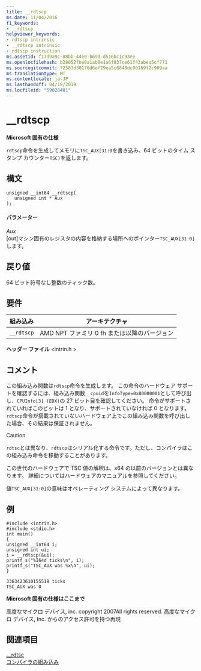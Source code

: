 ```yaml
---
title: __rdtscp
ms.date: 11/04/2016
f1_keywords:
- __rdtscp
helpviewer_keywords:
- rdtscp intrinsic
- __rdtscp intrinsic
- rdtscp instruction
ms.assetid: f17d9a9c-88bb-44e0-b69d-d516bc1c93ee
ms.openlocfilehash: b28052fbe0a1ab0e1a6f037ce61f43abea5cf771
ms.sourcegitcommit: 72583d30170d6ef29ea5c6848dc00169f2c909aa
ms.translationtype: MT
ms.contentlocale: ja-JP
ms.lasthandoff: 04/18/2019
ms.locfileid: "59028481"
---
```

# <a name="rdtscp"></a>__rdtscp

**Microsoft 固有の仕様**

`rdtscp`命令を生成してメモリに`TSC_AUX[31:0`を書き込み、64 ビットのタイム スタンプ カウンター`TSC)`を返します。

## <a name="syntax"></a>構文

```
unsigned __int64 __rdtscp(
   unsigned int * Aux
);
```

#### <a name="parameters"></a>パラメーター

*Aux*<br/>
[out]マシン固有のレジスタの内容を格納する場所へのポインター`TSC_AUX[31:0]`します。

## <a name="return-value"></a>戻り値

64 ビット符号なし整数のティック数。

## <a name="requirements"></a>要件

|組み込み|アーキテクチャ|
|---------------|------------------|
|`__rdtscp`|AMD NPT ファミリ 0 fh または以降のバージョン|

**ヘッダー ファイル** \<intrin.h >

## <a name="remarks"></a>コメント

この組み込み関数は`rdtscp`命令を生成します。 この命令のハードウェア サポートを確認するには、組み込み関数`__cpuid`を`InfoType=0x80000001`として呼び出し、`CPUInfo[3] (EDX)`の 27 ビット目を確認してください。 命令がサポートされていればこのビットは 1 となり、サポートされていなければ 0 となります。  `rdtscp`命令が搭載されていないハードウェア上でこの組み込み関数を呼び出した場合、その結果は保証されません。

> [!CAUTION]
>  `rdtsc`とは異なり、`rdtscp`はシリアル化する命令です。ただし、コンパイラはこの組み込み命令を移動することがあります。  


この世代のハードウェアで TSC 値の解釈は、x64 の以前のバージョンとは異なります。  詳細についてはハードウェアのマニュアルを参照してください。

値`TSC_AUX[31:0]`の意味はオペレーティング システムによって異なります。

## <a name="example"></a>例

```
#include <intrin.h>
#include <stdio.h>
int main()
{
unsigned __int64 i;
unsigned int ui;
i = __rdtscp(&ui);
printf_s("%I64d ticks\n", i);
printf_s("TSC_AUX was %x\n", ui);
}
```

```Output
3363423610155519 ticks
TSC_AUX was 0
```

**Microsoft 固有の仕様はここまで**

高度なマイクロ デバイス, inc. copyright 2007All rights reserved. 高度なマイクロ デバイス, Inc. からのアクセス許可を持つ再現

## <a name="see-also"></a>関連項目

[__rdtsc](../intrinsics/rdtsc.md)<br/>
[コンパイラの組み込み](../intrinsics/compiler-intrinsics.md)